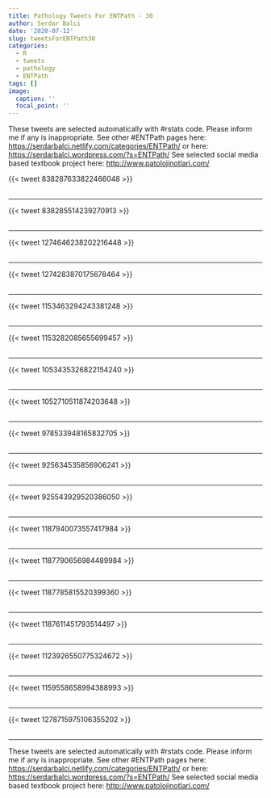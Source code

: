 ```yaml
---
title: Pathology Tweets For ENTPath - 30
author: Serdar Balci
date: '2020-07-12'
slug: tweetsForENTPath30
categories:
  - R
  - tweets
  - pathology
  - ENTPath
tags: []
image:
  caption: ''
  focal_point: ''
---
```



These tweets are selected automatically with #rstats code. Please inform me if any is inappropriate.
See other #ENTPath pages here: https://serdarbalci.netlify.com/categories/ENTPath/  or here: https://serdarbalci.wordpress.com/?s=ENTPath/ 
See selected social media based textbook project here: http://www.patolojinotlari.com/

{{< tweet 838287633822466048 >}}
<br>
<br>
<hr>
{{< tweet 838285514239270913 >}}
<br>
<br>
<hr>
{{< tweet 1274646238202216448 >}}
<br>
<br>
<hr>
{{< tweet 1274283870175678464 >}}
<br>
<br>
<hr>
{{< tweet 1153463294243381248 >}}
<br>
<br>
<hr>
{{< tweet 1153282085655699457 >}}
<br>
<br>
<hr>
{{< tweet 1053435326822154240 >}}
<br>
<br>
<hr>
{{< tweet 1052710511874203648 >}}
<br>
<br>
<hr>
{{< tweet 978533948165832705 >}}
<br>
<br>
<hr>
{{< tweet 925634535856906241 >}}
<br>
<br>
<hr>
{{< tweet 925543929520386050 >}}
<br>
<br>
<hr>
{{< tweet 1187940073557417984 >}}
<br>
<br>
<hr>
{{< tweet 1187790656984489984 >}}
<br>
<br>
<hr>
{{< tweet 1187785815520399360 >}}
<br>
<br>
<hr>
{{< tweet 1187611451793514497 >}}
<br>
<br>
<hr>
{{< tweet 1123926550775324672 >}}
<br>
<br>
<hr>
{{< tweet 1159558658994388993 >}}
<br>
<br>
<hr>
{{< tweet 1278715975106355202 >}}
<br>
<br>
<hr>


These tweets are selected automatically with #rstats code. Please inform me if any is inappropriate.
See other #ENTPath pages here: https://serdarbalci.netlify.com/categories/ENTPath/  or here: https://serdarbalci.wordpress.com/?s=ENTPath/ 
See selected social media based textbook project here: http://www.patolojinotlari.com/
